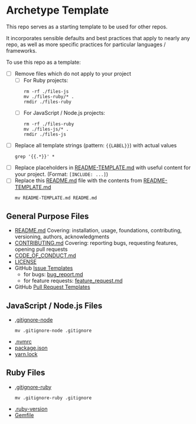 # Archetype Template

This repo serves as a starting template to be used for other repos.

It incorporates sensible defaults and best practices that apply to nearly any repo, as well as more specific practices for particular languages / frameworks.

To use this repo as a template:

- [ ] Remove files which do not apply to your project
  - [ ] For Ruby projects:
    ```shell
    rm -rf ./files-js
    mv ./files-ruby/* .
    rmdir ./files-ruby
    ```
  - [ ] For JavaScript / Node.js projects:
    ```shell
    rm -rf ./files-ruby
    mv ./files-js/* .
    rmdir ./files-js
    ```
- [ ] Replace all template strings (pattern: `{{LABEL}}`) with actual values
    ```shell
    grep '{{.*}}' *
    ```
- [ ] Replace placeholders in [README-TEMPLATE.md](README-TEMPLATE.md) with useful content for your project. (Format: `[INCLUDE: ...]`)
- [ ] Replace this [README.md](README.md) file with the contents from [README-TEMPLATE.md](README-TEMPLATE.md)
    ```shell
    mv README-TEMPLATE.md README.md
    ```

<!-- TODO: Use npx with a customizeable setup script (see npm enquirer) to automate the above tasks -->

## General Purpose Files

- [README.md](README-TEMPLATE.md)
  Covering: installation, usage, foundations, contributing, versioning, authors, acknowledgments
- [CONTRIBUTING.md](CONTRIBUTING.md)
  Covering: reporting bugs, requesting features, opening pull requests
- [CODE_OF_CONDUCT.md](CODE_OF_CONDUCT.md)
- [LICENSE](LICENSE)
- GitHub [Issue Templates](.github/ISSUE_TEMPLATE)
  - for bugs: [bug_report.md](.github/ISSUE_TEMPLATE/bug_report.md)
  - for feature requests: [feature_request.md](.github/ISSUE_TEMPLATE/feature_request.md)
- GitHub [Pull Request Templates](.github/PULL_REQUEST_TEMPLATE.md)

## JavaScript / Node.js Files

- [.gitignore-node](.gitignore-node)
  ```shell
  mv .gitignore-node .gitignore
  ```
- [.nvmrc](.nvmrc)
- [package.json](package.json)
- [yarn.lock](yarn.lock)

## Ruby Files

- [.gitignore-ruby](.gitignore-ruby)
  ```shell
  mv .gitignore-ruby .gitignore
  ```
- [.ruby-version](.ruby-version)
- [Gemfile](Gemfile)